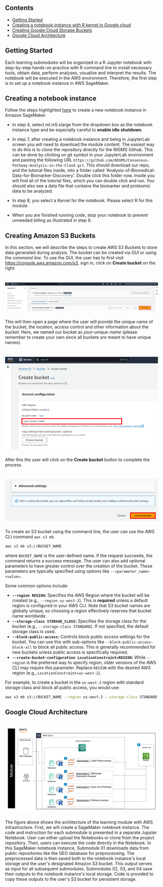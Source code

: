 ## Contents

+ [Getting Started](#getting-started)
+ [Creating a notebook instance with R kernel in Google cloud](#notebook-instance)
+ [Creating Google Cloud Storage Buckets](#google-cloud-bucket)
+ [Google Cloud Architecture](#google-cloud-architecture)

## Getting Started
Each learning submodules will be organized in a R Jupyter notebook with step-by-step hands-on practice with R command 
line to install necessary tools, obtain data, perform analyses, visualize and interpret the results. The notebook will 
be executed in the AWS environment. Therefore, the first step is to set up a notebook instance in AWS SageMaker.


## Creating a notebook instance 

Follow the steps highlighted [here](https://github.com/NIGMS/NIGMS-Sandbox/blob/main/docs/HowToCreateAWSSagemakerNotebooks.md) to create a new notebook instance in Amazon SageMaker. 

+ In step 4, select ml.m5.xlarge from the dropdown box as the notebook instance type and be especially careful to **enable idle shutdown**.

+ In step 7, after creating a notebook instance and being in JupyterLab screen you will need to download the module content. The easiest way to do this is to clone the repository directly for the NIGMS Github. This can be done by clicking on git symbol in your JupyterLab environment and pasting the following URL `https://github.com/NIGMS/Consensus-Pathway-Analysis-in-the-Cloud.git`. This should download our repo, and the tutorial files inside, into a folder called 'Analysis-of-Biomedical-Data-for-Biomarker-Discovery'. Double click this folder now. Inside you will find all of the tutorial files, which you can double click and run. You should also see a data file that contains the biomarker and proteomic data to be analyzed.

+ In step 8, you select a Kernel for the notebook. Please select R for this module. 

+ When you are finished running code, stop your notebook to prevent unneeded billing as illustrated in step 9.

## Creating Amazon S3 Buckets
In this section, we will describe the steps to create AWS S3 Buckets to store data generated during 
analysis.  The bucket can be created via *GUI* or using the *command line*.
To use the GUI, the user has to first visit https://console.aws.amazon.com/s3, sign in, click on __Create bucket__ 
on the right.

# ![](./images/Bucket/bucket1.png)

This will then open a page where the user will provide the unique name of the bucket, the
location, access control and other information about the bucket. Here, we named our bucket as _your-unique-name_ (please remember to create your own since all buckets are meant to have unique names). 

# ![](./images/Bucket/bucket2.png)

After this the user will click on the __Create bucket__ button to complete the process.
# ![](./images/Bucket/bucket3.png)

To create an S3 bucket using the command line, the user can use the AWS CLI command `aws s3 mb`.

```bash
aws s3 mb s3://BUCKET_NAME
```

where `BUCKET_NAME` is the user-defined name. If the request succeeds, the command returns a success message. The user can also add optional parameters to have greater control over the creation of the bucket.  These parameters are typically specified using options like `--<parameter_name> <value>`.

Some common options include:

* **`--region REGION`:** Specifies the AWS Region where the bucket will be created (e.g., `--region us-west-2`).  This is **required** unless a default region is configured in your AWS CLI.  Note that S3 bucket names are globally unique, so choosing a region effectively reserves that bucket name worldwide.
* **`--storage-class STORAGE_CLASS`:** Specifies the storage class for the bucket (e.g., `--storage-class STANDARD`).  If not specified, the default storage class is used.
* **`--block-public-access`:**  Controls block public access settings for the bucket. You can use this with sub-options like `--block-public-access-block-all` to block all public access.  This is generally recommended for new buckets unless public access is specifically required.
* **`--create-bucket-configuration LocationConstraint=REGION`:**  While `--region` is the preferred way to specify region, older versions of the AWS CLI may require this parameter.  Replace `REGION` with the desired AWS region (e.g., `LocationConstraint=us-west-2`).


For example, to create a bucket in the `us-west-2` region with standard storage class and block all public access, you would use:

```bash
aws s3 mb s3://BUCKET_NAME --region us-west-2 --storage-class STANDARD --block-public-access block-all
```

## Google Cloud Architecture

# ![](./images/Intro/architecture.png)
The figure above shows the architecture of the learning module with AWS infrastructure. First, we will create
a SageMaker notebook instance. The code and instruction for each submodule is presented in a separate Jupyter Notebook.
User can either upload the Notebooks or clone from the project repository. Then, users can execute 
the code directly in the Notebook. In this SageMaker notebook instance, Submodule 01 downloads data from public repositories like the GEO database for preprocessing. The preprocessed data is then saved both to the notebook instance's local storage and the user's designated Amazon S3 bucket. This output serves as input for all subsequent submodules. Submodules 02, 03, and 04 save their outputs to the notebook instance's local storage. Code is provided to copy these outputs to the user's S3 bucket for persistent storage.